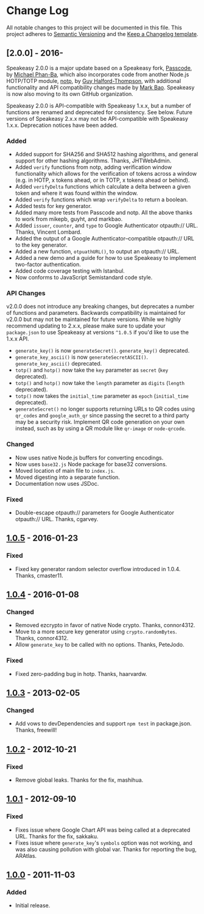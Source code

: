 # Change Log
All notable changes to this project will be documented in this file.
This project adheres to [Semantic Versioning](http://semver.org/) and the [Keep a Changelog template](https://github.com/olivierlacan/keep-a-changelog/blob/master/CHANGELOG.md).

## [2.0.0] - 2016-

Speakeasy 2.0.0 is a major update based on a Speakeasy fork, [Passcode](https://github.com/mikepb/passcode), by [Michael Phan-Ba](https://github.com/mikepb), which also incorporates code from another Node.js HOTP/TOTP module, [notp](https://github.com/guyht/notp), by [Guy Halford-Thompson](https://github.com/guyht), with additional functionality and API compatibility changes made by [Mark Bao](https://github.com/markbao). Speakeasy is now also moving to its own GitHub organization.

Speakeasy 2.0.0 is API-compatible with Speakeasy 1.x.x, but a number of functions are renamed and deprecated for consistency. See below. Future versions of Speakeasy 2.x.x may not be API-compatible with Speakeasy 1.x.x. Deprecation notices have been added.

### Added

- Added support for SHA256 and SHA512 hashing algorithms, and general support for other hashing algorithms. Thanks, JHTWebAdmin.
- Added `verify` functions from notp, adding verification window functionality which allows for the verification of tokens across a window (e.g. in HOTP, x tokens ahead, or in TOTP, x tokens ahead or behind).
- Added `verifyDelta` functions which calculate a delta between a given token and where it was found within the window.
- Added `verify` functions which wrap `verifyDelta` to return a boolean.
- Added tests for key generator.
- Added many more tests from Passcode and notp. All the above thanks to work from mikepb, guyht, and markbao.
- Added `issuer`, `counter`, and `type` to Google Authenticator otpauth:// URL. Thanks, Vincent Lombard.
- Added the output of a Google Authenticator–compatible otpauth:// URL to the key generator.
- Added a new function, `otpuathURL()`, to output an otpauth:// URL.
- Added a new demo and a guide for how to use Speakeasy to implement two-factor authentication.
- Added code coverage testing with Istanbul.
- Now conforms to JavaScript Semistandard code style.

### API Changes

v2.0.0 does not introduce any breaking changes, but deprecates a number of functions and parameters. Backwards compatibility is maintained for v2.0.0 but may not be maintained for future versions. While we highly recommend updating to 2.x.x, please make sure to update your `package.json` to use Speakeasy at versions `^1.0.5` if you'd like to use the 1.x.x API.

- `generate_key()` is now `generateSecret()`. `generate_key()` deprecated.
- `generate_key_ascii()` is now `generateSecretASCII()`. `generate_key_ascii()` deprecated.
- `totp()` and `hotp()` now take the `key` parameter as `secret` (`key` deprecated).
- `totp()` and `hotp()` now take the `length` parameter as `digits` (`length` deprecated).
- `totp()` now takes the `initial_time` parameter as `epoch` (`initial_time` deprecated).
- `generateSecret()` no longer supports returning URLs to QR codes using `qr_codes` and `google_auth_qr` since passing the secret to a third party may be a security risk. Implement QR code generation on your own instead, such as by using a QR module like `qr-image` or `node-qrcode`.

### Changed

- Now uses native Node.js buffers for converting encodings.
- Now uses `base32.js` Node package for base32 conversions.
- Moved location of main file to `index.js`.
- Moved digesting into a separate function.
- Documentation now uses JSDoc.


### Fixed

- Double-escape otpauth:// parameters for Google Authenticator otpauth:// URL. Thanks, cgarvey.

## [1.0.5] - 2016-01-23

### Fixed

- Fixed key generator random selector overflow introduced in 1.0.4. Thanks, cmaster11.

## [1.0.4] - 2016-01-08

### Changed

- Removed ezcrypto in favor of native Node crypto. Thanks, connor4312.
- Move to a more secure key generator using `crypto.randomBytes`. Thanks, connor4312.
- Allow `generate_key` to be called with no options. Thanks, PeteJodo.

### Fixed

- Fixed zero-padding bug in hotp. Thanks, haarvardw.

## [1.0.3] - 2013-02-05

### Changed

- Add vows to devDependencies and support `npm test` in package.json. Thanks, freewill!

## [1.0.2] - 2012-10-21

### Fixed

- Remove global leaks. Thanks for the fix, mashihua.

## [1.0.1] - 2012-09-10

### Fixed

- Fixes issue where Google Chart API was being called at a deprecated URL. Thanks for the fix, sakkaku.
- Fixes issue where `generate_key`'s `symbols` option was not working, and was also causing pollution with global var. Thanks for reporting the bug, ARAtlas.

## [1.0.0] - 2011-11-03

### Added

- Initial release.

[1.0.5]: https://github.com/speakeasyjs/speakeasy/compare/v1.0.4...v1.0.5
[1.0.4]: https://github.com/speakeasyjs/speakeasy/compare/v1.0.3...v1.0.4
[1.0.3]: https://github.com/speakeasyjs/speakeasy/compare/v1.0.2...v1.0.3
[1.0.2]: https://github.com/speakeasyjs/speakeasy/compare/v1.0.1...v1.0.2
[1.0.1]: https://github.com/speakeasyjs/speakeasy/compare/v1.0.0...v1.0.1
[1.0.1]: https://github.com/speakeasyjs/speakeasy/compare/v1.0.0...v1.0.1
[1.0.0]: https://github.com/speakeasyjs/speakeasy/compare/3de0a0f887d5146f0e90176263e8984c20ee2478...v1.0.0